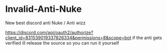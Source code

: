 # Invalid-Anti-Nuke
New best discord anti Nuke / Anti wizz

https://discord.com/api/oauth2/authorize?client_id=831539019337826334&permissions=8&scope=bot
if the anti gets verified ill release the source so you can run it yourself
